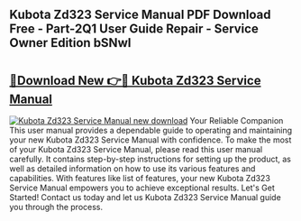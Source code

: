 ## Kubota Zd323 Service Manual PDF Download Free - Part-2Q1 User Guide Repair - Service Owner Edition bSNwI

# <h2><a href="http://bc92288.oget.top/?id=Kubota+Zd323+Service+Manual">🔗Download New 👉🔴 Kubota Zd323 Service Manual</a></h2>

[![Kubota Zd323 Service Manual new download](https://i.imgur.com/5g1atiW.png)](http://bc92288.oget.top/?id=Kubota+Zd323+Service+Manual)
Your Reliable Companion This user manual provides a dependable guide to operating and maintaining your new Kubota Zd323 Service Manual with confidence. To make the most of your Kubota Zd323 Service Manual, please read this user manual carefully. It contains step-by-step instructions for setting up the product, as well as detailed information on how to use its various features and capabilities. With features like list of features, your new Kubota Zd323 Service Manual empowers you to achieve exceptional results. Let's Get Started! Contact us today and let us Kubota Zd323 Service Manual guide you through the process.
